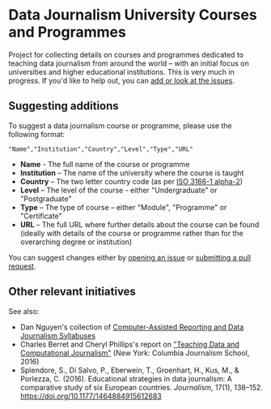 # Data Journalism University Courses and Programmes

Project for collecting details on courses and programmes dedicated to teaching data journalism from around the world – with an initial focus on universities and higher educational institutions. This is very much in progress. If you'd like to help out, you can [add or look at the issues](https://github.com/jwyg/data-journalism-courses/issues).

## Suggesting additions

To suggest a  data journalism course or programme, please use the following format:

```
"Name","Institution","Country","Level","Type","URL"
```

  * **Name** - The full name of the course or programme
  * **Institution** – The name of the university where the course is taught
  * **Country** – The two letter country code (as per [ISO 3166-1 alpha-2](https://en.wikipedia.org/wiki/ISO_3166-1_alpha-2))
  * **Level** – The level of the course - either "Undergraduate" or "Postgraduate"
  * **Type** – The type of course – either "Module", "Programme" or "Certificate"
  * **URL** – The full URL where further details about the course can be found (ideally with details of the course or programme rather than for the overarching degree or institution)
  
  You can suggest changes either by [opening an issue](https://github.com/jwyg/data-journalism-courses/issues) or [submitting a pull request](https://github.com/jwyg/data-journalism-courses/pulls).

## Other relevant initiatives

See also:

  * Dan Nguyen's collection of [Computer-Assisted Reporting and Data Journalism Syllabuses](https://github.com/dannguyen/journalism-syllabi)
  * Charles Berret and Cheryl Phillips's report on ["Teaching Data and Computational Journalism"](https://journalism.columbia.edu/system/files/content/teaching_data_and_computational_journalism.pdf) (New York: Columbia Journalism School, 2016)
  * Splendore, S., Di Salvo, P., Eberwein, T., Groenhart, H., Kus, M., & Porlezza, C. (2016). Educational strategies in data journalism: A comparative study of six European countries. *Journalism*, 17(1), 138–152. https://doi.org/10.1177/1464884915612683
